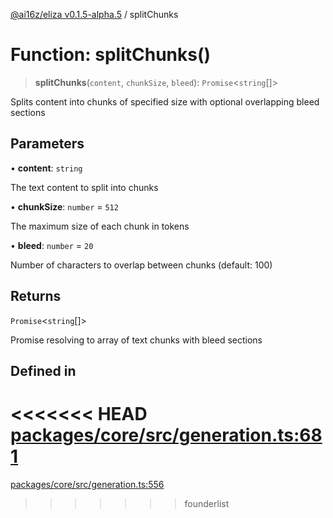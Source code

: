 [@ai16z/eliza v0.1.5-alpha.5](../index.md) / splitChunks

# Function: splitChunks()

> **splitChunks**(`content`, `chunkSize`, `bleed`): `Promise`\<`string`[]\>

Splits content into chunks of specified size with optional overlapping bleed sections

## Parameters

• **content**: `string`

The text content to split into chunks

• **chunkSize**: `number` = `512`

The maximum size of each chunk in tokens

• **bleed**: `number` = `20`

Number of characters to overlap between chunks (default: 100)

## Returns

`Promise`\<`string`[]\>

Promise resolving to array of text chunks with bleed sections

## Defined in

<<<<<<< HEAD
[packages/core/src/generation.ts:681](https://github.com/ai16z/eliza/blob/main/packages/core/src/generation.ts#L681)
=======
[packages/core/src/generation.ts:556](https://github.com/konstantine25b/eliza/blob/main/packages/core/src/generation.ts#L556)
>>>>>>> founderlist
